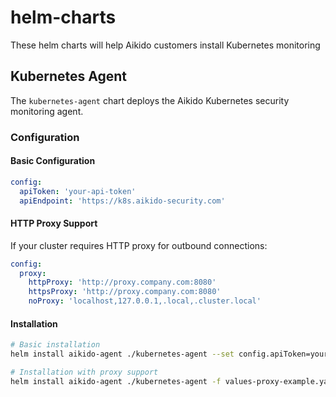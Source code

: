 # helm-charts

These helm charts will help Aikido customers install Kubernetes monitoring

## Kubernetes Agent

The `kubernetes-agent` chart deploys the Aikido Kubernetes security monitoring agent.

### Configuration

#### Basic Configuration

```yaml
config:
  apiToken: 'your-api-token'
  apiEndpoint: 'https://k8s.aikido-security.com'
```

#### HTTP Proxy Support

If your cluster requires HTTP proxy for outbound connections:

```yaml
config:
  proxy:
    httpProxy: 'http://proxy.company.com:8080'
    httpsProxy: 'http://proxy.company.com:8080'
    noProxy: 'localhost,127.0.0.1,.local,.cluster.local'
```

#### Installation

```bash
# Basic installation
helm install aikido-agent ./kubernetes-agent --set config.apiToken=your-token

# Installation with proxy support
helm install aikido-agent ./kubernetes-agent -f values-proxy-example.yaml
```
